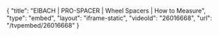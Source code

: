 {
    "title": "EIBACH | PRO-SPACER | Wheel Spacers | How to Measure",
    "type": "embed",
    "layout": "iframe-static",
    "videoId": "26016668",
    "url": "\/tvpembed\/26016668"
}